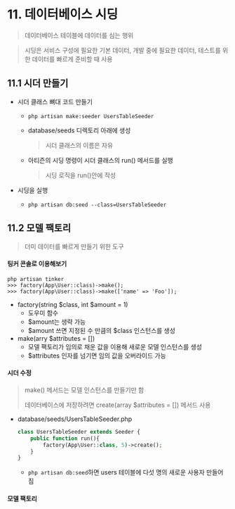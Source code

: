 # 11. 데이터베이스 시딩

> 데이터베이스 테이블에 데이터를 심는 행위

> 시딩은 서비스 구성에 필요한 기본 데이터, 개발 중에 필요한 데이터, 테스트를 위한 데이터를 빠르게 준비할 때 사용



## 11.1 시더 만들기

* 시더 클래스 뼈대 코드 만들기

  * `php artisan make:seeder UsersTableSeeder`

  * database/seeds 디렉토리 아래에 생성

    > 시더 클래스의 이름은 자유

  * 아티즌의 시딩 명령이 시더 클래스의 run() 메서드를 실행

    > 시딩 로직을 run()안에 작성

* 시딩을 실행

  * `php artisan db:seed --class=UsersTableSeeder`



## 11.2 모델 팩토리

> 더미 데이터를 빠르게 만들기 위한 도구



#### 팅커 콘솔로 이용해보기

```
php artisan tinker
>>> factory(App\User::class)->make();
>>> factory(App\User::class)->make(['name' => 'Foo']);
```

* factory(string $class, int $amount = 1)
  * 도우미 함수
  * $amount는 생략 가능
  * $amount 쓰면 지정된 수 만큼의 $class 인스턴스를 생성
* make(arry $attributes = [])
  * 모델 팩토리가 임의로 채운 값을 이용해 새로운 모델 인스턴스를 생성
  * $attributes 인자를 넘기면 임의 값을 오버라이드 가능



#### 시더 수정

> make() 메서드는 모델 인스턴스를 만들기만 함
>
> 데이터베이스에 저장하려면 create(array $attributes = []) 메서드 사용

* database/seeds/UsersTableSeeder.php

  ```php
  class UsersTableSeeder extends Seeder {
      public function run(){
          factory(App\User::class, 5)->create();
      }
  }
  ```

  * `php artisan db:seed`하면 users 테이블에 다섯 명의 새로운 사용자 만들어짐



#### 모델 팩토리



















